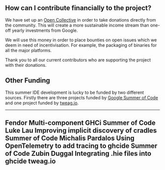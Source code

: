 
## How can I contribute financially to the project?

We have set up an [Open Collective](https://opencollective.com/haskell-language-server) in order to take donations directly from the community. This will create
a more sustainable income stream than one-off yearly investments from Google.

<script src="https://opencollective.com/haskell-language-server/contribute/button.js" color="white"></script>


We will use this money in order to place bounties on open issues which we
deem in need of incentivisation. For example, the packaging of binaries
for all the major platforms.

Thank you to all our current contributors who are supporting the project with
their donations.

<div style="align:center">
<script src="https://opencollective.com/haskell-language-server/banner.js"></script>
</div>

## Other Funding

This summer IDE development is lucky to be funded by two different sources.
Firstly there are three projects funded by [Google Summer of Code](https://summerofcode.withgoogle.com/) and one project funded by [tweag.io](https://www.tweag.io/).

<div class="table">

-----------------  ---------------------------------------       ------------------
Fendor             Multi-component GHCi                          Summer of Code
Luke Lau           Improving implicit discovery of cradles       Summer of Code
Michalis Pardalos  Using OpenTelemetry to add tracing to ghcide  Summer of Code
Zubin Duggal       Integrating .hie files into ghcide            tweag.io
---------------------------------------------------------------------------------------------------------

</div>
